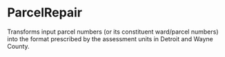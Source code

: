 ParcelRepair
============

Transforms input parcel numbers (or its constituent ward/parcel numbers) into the format prescribed by the assessment units in Detroit and Wayne County.
